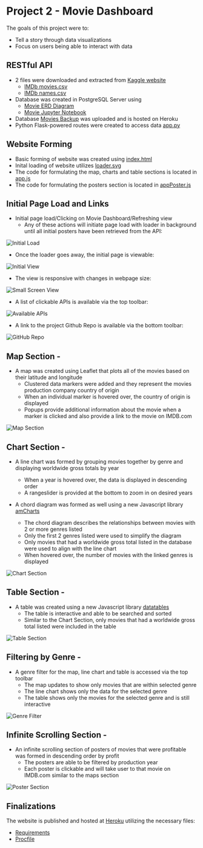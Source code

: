 # Project 2 - Movie Dashboard

The goals of this project were to:
* Tell a story through data visualizations
* Focus on users being able to interact with data

## RESTful API

* 2 files were downloaded and extracted from [Kaggle website](https://www.kaggle.com/stefanoleone992/imdb-extensive-dataset)
	* [IMDb movies.csv](https://www.kaggle.com/stefanoleone992/imdb-extensive-dataset?select=IMDb+movies.csv)
	* [IMDb names.csv](https://www.kaggle.com/stefanoleone992/imdb-extensive-dataset?select=IMDb+names.csv)
* Database was created in PostgreSQL Server using
	* [Movie ERD Diagram](https://github.com/trackrun82/Project2fun/blob/master/Project%202%20Movie%20ERD.pdf)
	* [Movie Jupyter Notebook](https://github.com/trackrun82/Project2fun/blob/master/Main_ETL_project2.ipynb)
* Database [Movies Backup](https://github.com/trackrun82/Project2fun/blob/master/movies%20backup) was uploaded and is hosted on Heroku
* Python Flask-powered routes were created to access data [app.py](https://github.com/trackrun82/Project2fun/blob/master/app.py)

## Website Forming

* Basic forming of website was created using [index.html](https://github.com/trackrun82/Project2fun/blob/master/templates/index.html)
* Inital loading of website utilizes [loader.svg](https://github.com/trackrun82/Project2fun/blob/master/static/images/loader.svg)
* The code for formulating the map, charts and table sections is located in [app.js](https://github.com/trackrun82/Project2fun/blob/master/static/js/app.js)
* The code for formulating the posters section is located in [appPoster.js](https://github.com/trackrun82/Project2fun/blob/master/static/js/appPoster.js)

## Initial Page Load and Links

* Initial page load/Clicking on Movie Dashboard/Refreshing view
	* Any of these actions will initiate page load with loader in background until all initial posters have been retrieved from the API:

![Initial Load](images/Loader_and_Refresh.gif)

* Once the loader goes away, the initial page is viewable:

![Initial View](images/Initial_Load.gif)

* The view is responsive with changes in webpage size:

![Small Screen View](images/Small_Screen_View.gif)

* A list of clickable APIs is available via the top toolbar:

![Available APIs](images/Available_APIs.gif)

* A link to the project Github Repo is available via the bottom toolbar:

![GitHub Repo](images/Github_link.gif)

## Map Section -

* A map was created using Leaflet that plots all of the movies based on their latitude and longitude
	* Clustered data markers were added and they represent the movies production company country of origin
	* When an individual marker is hovered over, the country of origin is displayed
	* Popups provide additional information about the movie when a marker is clicked and also provide a link to the movie on IMDB.com

![Map Section](images/Map_View.gif)

## Chart Section -

* A line chart was formed by grouping movies together by genre and displaying worldwide gross totals by year
	* When a year is hovered over, the data is displayed in descending order
	* A rangeslider is provided at the bottom to zoom in on desired years

* A chord diagram was formed as well using a new Javascript library [amCharts](https://www.amcharts.com/demos/chord-diagram/)
	* The chord diagram describes the relationships between movies with 2 or more genres listed
	* Only the first 2 genres listed were used to simplify the diagram 
	* Only movies that had a worldwide gross total listed in the database were used to align with the line chart
	* When hovered over, the number of movies with the linked genres is displayed

![Chart Section](images/Chart_View.gif)

## Table Section -

* A table was created using a new Javascript library [datatables](https://datatables.net/)
	* The table is interactive and able to be searched and sorted
	* Similar to the Chart Section, only movies that had a worldwide gross total listed were included in the table

![Table Section](images/Table_View.gif)

## Filtering by Genre -

* A genre filter for the map, line chart and table is accessed via the top toolbar
	* The map updates to show only movies that are within selected genre
	* The line chart shows only the data for the selected genre
	* The table shows only the movies for the selected genre and is still interactive

![Genre Filter](images/Genre_Filter.gif)

## Infinite Scrolling Section -

* An infinite scrolling section of posters of movies that were profitable was formed in descending order by profit
	* The posters are able to be filtered by production year
	* Each poster is clickable and will take user to that movie on IMDB.com similar to the maps section

![Poster Section](images/Infinite_Scroll_View.gif)

## Finalizations

The website is published and hosted at [Heroku](https://trackrun82-movies.herokuapp.com/) utilizing the necessary files:
* [Requirements](https://github.com/trackrun82/Project2fun/blob/master/requirements.txt)
* [Procfile](https://github.com/trackrun82/Project2fun/blob/master/Procfile)



